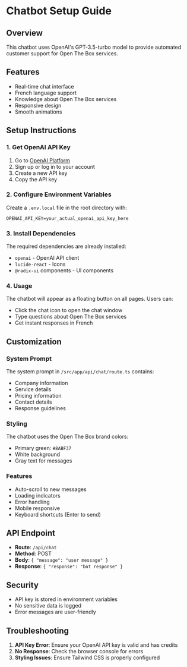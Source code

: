 # Chatbot Setup Guide

## Overview
This chatbot uses OpenAI's GPT-3.5-turbo model to provide automated customer support for Open The Box services.

## Features
- Real-time chat interface
- French language support
- Knowledge about Open The Box services
- Responsive design
- Smooth animations

## Setup Instructions

### 1. Get OpenAI API Key
1. Go to [OpenAI Platform](https://platform.openai.com/api-keys)
2. Sign up or log in to your account
3. Create a new API key
4. Copy the API key

### 2. Configure Environment Variables
Create a `.env.local` file in the root directory with:

```env
OPENAI_API_KEY=your_actual_openai_api_key_here
```

### 3. Install Dependencies
The required dependencies are already installed:
- `openai` - OpenAI API client
- `lucide-react` - Icons
- `@radix-ui` components - UI components

### 4. Usage
The chatbot will appear as a floating button on all pages. Users can:
- Click the chat icon to open the chat window
- Type questions about Open The Box services
- Get instant responses in French

## Customization

### System Prompt
The system prompt in `/src/app/api/chat/route.ts` contains:
- Company information
- Service details
- Pricing information
- Contact details
- Response guidelines

### Styling
The chatbot uses the Open The Box brand colors:
- Primary green: `#8ABF37`
- White background
- Gray text for messages

### Features
- Auto-scroll to new messages
- Loading indicators
- Error handling
- Mobile responsive
- Keyboard shortcuts (Enter to send)

## API Endpoint
- **Route**: `/api/chat`
- **Method**: POST
- **Body**: `{ "message": "user message" }`
- **Response**: `{ "response": "bot response" }`

## Security
- API key is stored in environment variables
- No sensitive data is logged
- Error messages are user-friendly

## Troubleshooting
1. **API Key Error**: Ensure your OpenAI API key is valid and has credits
2. **No Response**: Check the browser console for errors
3. **Styling Issues**: Ensure Tailwind CSS is properly configured 